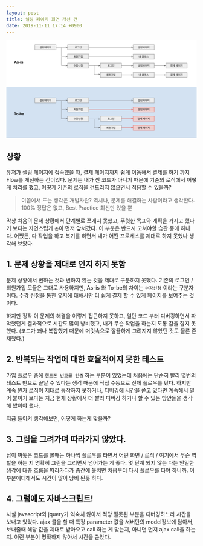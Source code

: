 ```yaml
---
layout: post
title: 셀링 페이지 화면 개선 건
date: 2019-11-11 17:14 +0900
---
```

![](/assets/images/signup_flow.png)

## 상황
유저가 셀링 페이지에 접속했을 때, 결제 페이지까지 쉽게 이동해서 결제를 하기 까지 Flow를 개선하는 건이었다. 
문제는 내가 짠 코드가 아니기 때문에 기존의 로직에서 어떻게 처리를 했고, 어떻게 기존의 로직을 건드리지 않으면서 적용할 수 있을까? 

> 이쯤에서 드는 생각은 개발자란? 역시나, 문제를 해결하는 사람이라고 생각한다. 100% 정답은 없고, Best Practice 최선만 있을 뿐

막상 처음의 문제 상황에서 단계별로 쪼개지 못했고, 뚜렷한 목표와 계획을 가지고 했다기 보다는 자연스럽게 `손`이 먼저 앞서갔다. 
이 부분은 반드시 고쳐야할 습관 중에 하나다. 어쨌든, 다 작업을 하고 복기를 하면서 내가 어떤 프로세스를 제대로 하지 못했나 생각해 보았다. 

## 1. 문제 상황을 제대로 인지 하지 못함
문제 상황에서 변하는 것과 변하지 않는 것을 제대로 구분하지 못했다. 
기존의 로그인 / 회원가입 모듈은 그대로 사용하지만, As-is 와 To-be의 차이는 `수강신청` 이라는 구분자이다. 수강 신청을 통한 유저에 대해서만 더 쉽게 결제 할 수 있게 페이지를 보여주는 것이다. 

하지만 정작 이 문제의 해결을 이렇게 접근하지 못하고, 일단 코드 부터 디버깅하면서 파악했던게 결과적으로 시간도 많이 낭비했고, 내가 무슨 작업을 하는지 도통 감을 잡지 못했다. (코드가 꽤나 복잡했기 때문에 머릿속으로 깔끔하게 그려지지 않았던 것도 물론 존재했다.)

## 2. 반복되는 작업에 대한 효율적이지 못한 테스트
가입 플로우 중에 `핸드폰 번호를 인증` 하는 부분이 있었는데 처음에는 단순히 빨리 몇번의 테스트 만으로 끝날 수 있다는 생각 때문에 직접 수동으로 전체 플로우를 탔다. 하지만 계속 뭔가 로직이 제대로 동작하지 못하거나, 디버깅에 시간을 쏟고 있다면 계속해서 밀어 붙이기 보다는 지금 현재 상황에서 더 빨리 디버깅 하거나 할 수 있는 방안들을 생각해 봤어야 했다. 

지금 돌이켜 생각해보면, 어떻게 하는게 맞을까? 

## 3. 그림을 그려가며 따라가지 않았다. 
남이 짜놓은 코드를 볼때는 하나씩 플로우를 타면서 어떤 화면 / 로직 / 여기에서 무슨 역할을 하는 지 명확히 그림을 그리면서 넘어가는 게 좋다. 몇 단계 되지 않는 다는 안일한 생각에 대충 흐름을 따라가다가 중간에 놓치면 처음부터 다시 플로우를 타야 하니까. 이 부분에대해서도 시간이 많이 낭비 된듯 하다. 

## 4. 그럼에도 자바스크립트! 
사실 javascript와 jquery가 익숙치 않아서 적당 잘못된 부분을 디버깅하느라 시간을 보내고 있었다. ajax 콜을 할 때 특정 parameter 값을 서버단의 model정보에 담아서, 보내줄때 해당 값을 제대로 받아오고 call 하는 게 맞는지, 아니면 먼저 ajax call을 하는지. 이런 부분이 명확하지 않아서 시간을 쏟았다. 
